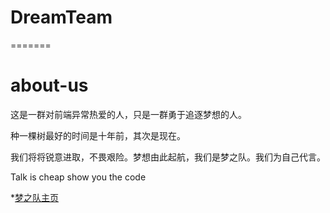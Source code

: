 
# DreamTeam
=======
# about-us

这是一群对前端异常热爱的人，只是一群勇于追逐梦想的人。

种一棵树最好的时间是十年前，其次是现在。

我们将将锐意进取，不畏艰险。梦想由此起航，我们是梦之队。我们为自己代言。


Talk is cheap show you the code

*[梦之队主页](http://ifedreamteam.github.io/DreamTeam/)
